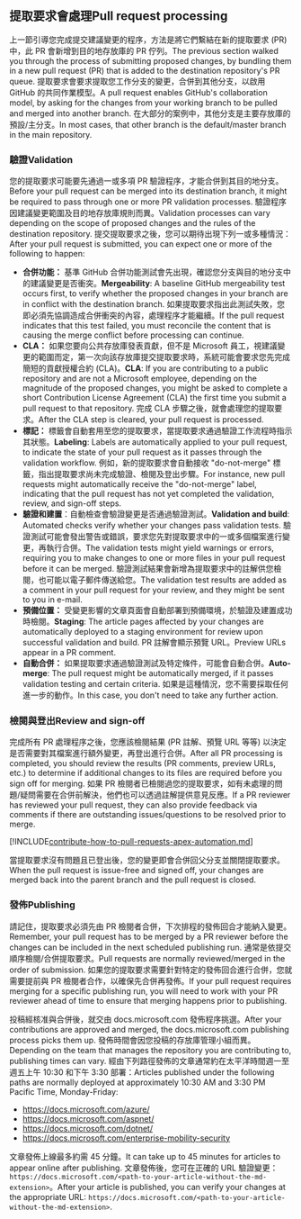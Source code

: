 ## <a name="pull-request-processing"></a><span data-ttu-id="8a72d-101">提取要求會處理</span><span class="sxs-lookup"><span data-stu-id="8a72d-101">Pull request processing</span></span>

<span data-ttu-id="8a72d-102">上一節引導您完成提交建議變更的程序，方法是將它們繫結在新的提取要求 (PR) 中，此 PR 會新增到目的地存放庫的 PR 佇列。</span><span class="sxs-lookup"><span data-stu-id="8a72d-102">The previous section walked you through the process of submitting proposed changes, by bundling them in a new pull request (PR) that is added to the destination repository's PR queue.</span></span> <span data-ttu-id="8a72d-103">提取要求會要求提取您工作分支的變更，合併到其他分支，以啟用 GitHub 的共同作業模型。</span><span class="sxs-lookup"><span data-stu-id="8a72d-103">A pull request enables GitHub's collaboration model, by asking for the changes from your working branch to be pulled and merged into another branch.</span></span> <span data-ttu-id="8a72d-104">在大部分的案例中，其他分支是主要存放庫的預設/主分支。</span><span class="sxs-lookup"><span data-stu-id="8a72d-104">In most cases, that other branch is the default/master branch in the main repository.</span></span>

### <a name="validation"></a><span data-ttu-id="8a72d-105">驗證</span><span class="sxs-lookup"><span data-stu-id="8a72d-105">Validation</span></span>

<span data-ttu-id="8a72d-106">您的提取要求可能要先通過一或多項 PR 驗證程序，才能合併到其目的地分支。</span><span class="sxs-lookup"><span data-stu-id="8a72d-106">Before your pull request can be merged into its destination branch, it might be required to pass through one or more PR validation processes.</span></span> <span data-ttu-id="8a72d-107">驗證程序因建議變更範圍及目的地存放庫規則而異。</span><span class="sxs-lookup"><span data-stu-id="8a72d-107">Validation processes can vary depending on the scope of proposed changes and the rules of the destination repository.</span></span> <span data-ttu-id="8a72d-108">提交提取要求之後，您可以期待出現下列一或多種情況：</span><span class="sxs-lookup"><span data-stu-id="8a72d-108">After your pull request is submitted, you can expect one or more of the following to happen:</span></span>

- <span data-ttu-id="8a72d-109">**合併功能：** 基準 GitHub 合併功能測試會先出現，確認您分支與目的地分支中的建議變更是否衝突。</span><span class="sxs-lookup"><span data-stu-id="8a72d-109">**Mergeability**: A baseline GitHub mergeability test occurs first, to verify whether the proposed changes in your branch are in conflict with the destination branch.</span></span> <span data-ttu-id="8a72d-110">如果提取要求指出此測試失敗，您即必須先協調造成合併衝突的內容，處理程序才能繼續。</span><span class="sxs-lookup"><span data-stu-id="8a72d-110">If the pull request indicates that this test failed, you must reconcile the content that is causing the merge conflict before processing can continue.</span></span>
- <span data-ttu-id="8a72d-111">**CLA：** 如果您要向公共存放庫發表貢獻，但不是 Microsoft 員工，視建議變更的範圍而定，第一次向該存放庫提交提取要求時，系統可能會要求您先完成簡短的貢獻授權合約 (CLA)。</span><span class="sxs-lookup"><span data-stu-id="8a72d-111">**CLA**: If you are contributing to a public repository and are not a Microsoft employee, depending on the magnitude of the proposed changes, you might be asked to complete a short Contribution License Agreement (CLA) the first time you submit a pull request to that repository.</span></span> <span data-ttu-id="8a72d-112">完成 CLA 步驟之後，就會處理您的提取要求。</span><span class="sxs-lookup"><span data-stu-id="8a72d-112">After the CLA step is cleared, your pull request is processed.</span></span>
- <span data-ttu-id="8a72d-113">**標記：** 標籤會自動套用至您的提取要求，當提取要求通過驗證工作流程時指示其狀態。</span><span class="sxs-lookup"><span data-stu-id="8a72d-113">**Labeling**: Labels are automatically applied to your pull request, to indicate the state of your pull request as it passes through the validation workflow.</span></span> <span data-ttu-id="8a72d-114">例如，新的提取要求會自動接收 "do-not-merge" 標籤，指出提取要求尚未完成驗證、檢閱及登出步驟。</span><span class="sxs-lookup"><span data-stu-id="8a72d-114">For instance, new pull requests might automatically receive the "do-not-merge" label, indicating that the pull request has not yet completed the validation, review, and sign-off steps.</span></span>
- <span data-ttu-id="8a72d-115">**驗證和建置**：自動檢查會驗證變更是否通過驗證測試。</span><span class="sxs-lookup"><span data-stu-id="8a72d-115">**Validation and build**: Automated checks verify whether your changes pass validation tests.</span></span> <span data-ttu-id="8a72d-116">驗證測試可能會發出警告或錯誤，要求您先對提取要求中的一或多個檔案進行變更，再執行合併。</span><span class="sxs-lookup"><span data-stu-id="8a72d-116">The validation tests might yield warnings or errors, requiring you to make changes to one or more files in your pull request before it can be merged.</span></span> <span data-ttu-id="8a72d-117">驗證測試結果會新增為提取要求中的註解供您檢閱，也可能以電子郵件傳送給您。</span><span class="sxs-lookup"><span data-stu-id="8a72d-117">The validation test results are added as a comment in your pull request for your review, and they might be sent to you in e-mail.</span></span>
- <span data-ttu-id="8a72d-118">**預備位置：** 受變更影響的文章頁面會自動部署到預備環境，於驗證及建置成功時檢閱。</span><span class="sxs-lookup"><span data-stu-id="8a72d-118">**Staging**: The article pages affected by your changes are automatically deployed to a staging environment for review upon successful validation and build.</span></span> <span data-ttu-id="8a72d-119">PR 註解會顯示預覽 URL。</span><span class="sxs-lookup"><span data-stu-id="8a72d-119">Preview URLs appear in a PR comment.</span></span>
- <span data-ttu-id="8a72d-120">**自動合併：** 如果提取要求通過驗證測試及特定條件，可能會自動合併。</span><span class="sxs-lookup"><span data-stu-id="8a72d-120">**Auto-merge**: The pull request might be automatically merged, if it passes validation testing and certain criteria.</span></span> <span data-ttu-id="8a72d-121">如果是這種情況，您不需要採取任何進一步的動作。</span><span class="sxs-lookup"><span data-stu-id="8a72d-121">In this case, you don't need to take any further action.</span></span>

### <a name="review-and-sign-off"></a><span data-ttu-id="8a72d-122">檢閱與登出</span><span class="sxs-lookup"><span data-stu-id="8a72d-122">Review and sign-off</span></span>

<span data-ttu-id="8a72d-123">完成所有 PR 處理程序之後，您應該檢閱結果 (PR 註解、預覽 URL 等等) 以決定是否需要對其檔案進行額外變更，再登出進行合併。</span><span class="sxs-lookup"><span data-stu-id="8a72d-123">After all PR processing is completed, you should review the results (PR comments, preview URLs, etc.) to determine if additional changes to its files are required before you sign off for merging.</span></span> <span data-ttu-id="8a72d-124">如果 PR 檢閱者已檢閱過您的提取要求，如有未處理的問題/疑問需要在合併前解決，他們也可以透過註解提供意見反應。</span><span class="sxs-lookup"><span data-stu-id="8a72d-124">If a PR reviewer has reviewed your pull request, they can also provide feedback via comments if there are outstanding issues/questions to be resolved prior to merge.</span></span>

[!INCLUDE[contribute-how-to-pull-requests-apex-automation.md](contribute-how-to-pull-requests-apex-automation.md)]

<span data-ttu-id="8a72d-125">當提取要求沒有問題且已登出後，您的變更即會合併回父分支並關閉提取要求。</span><span class="sxs-lookup"><span data-stu-id="8a72d-125">When the pull request is issue-free and signed off, your changes are merged back into the parent branch and the pull request is closed.</span></span>

### <a name="publishing"></a><span data-ttu-id="8a72d-126">發佈</span><span class="sxs-lookup"><span data-stu-id="8a72d-126">Publishing</span></span>

<span data-ttu-id="8a72d-127">請記住，提取要求必須先由 PR 檢閱者合併，下次排程的發佈回合才能納入變更。</span><span class="sxs-lookup"><span data-stu-id="8a72d-127">Remember, your pull request has to be merged by a PR reviewer before the changes can be included in the next scheduled publishing run.</span></span> <span data-ttu-id="8a72d-128">通常是依提交順序檢閱/合併提取要求。</span><span class="sxs-lookup"><span data-stu-id="8a72d-128">Pull requests are normally reviewed/merged in the order of submission.</span></span> <span data-ttu-id="8a72d-129">如果您的提取要求需要針對特定的發佈回合進行合併，您就需要提前與 PR 檢閱者合作，以確保先合併再發佈。</span><span class="sxs-lookup"><span data-stu-id="8a72d-129">If your pull request requires merging for a specific publishing run, you will need to work with your PR reviewer ahead of time to ensure that merging happens prior to publishing.</span></span>

<span data-ttu-id="8a72d-130">投稿經核准與合併後，就交由 docs.microsoft.com 發佈程序挑選。</span><span class="sxs-lookup"><span data-stu-id="8a72d-130">After your contributions are approved and merged, the docs.microsoft.com publishing process picks them up.</span></span> <span data-ttu-id="8a72d-131">發佈時間會因您投稿的存放庫管理小組而異。</span><span class="sxs-lookup"><span data-stu-id="8a72d-131">Depending on the team that manages the repository you are contributing to, publishing times can vary.</span></span> <span data-ttu-id="8a72d-132">經由下列路徑發佈的文章通常約在太平洋時間週一至週五上午 10:30 和下午 3:30 部署：</span><span class="sxs-lookup"><span data-stu-id="8a72d-132">Articles published under the following paths are normally deployed at approximately 10:30 AM and 3:30 PM Pacific Time, Monday-Friday:</span></span>

- https://docs.microsoft.com/azure/
- https://docs.microsoft.com/aspnet/
- https://docs.microsoft.com/dotnet/
- https://docs.microsoft.com/enterprise-mobility-security

<span data-ttu-id="8a72d-133">文章發佈上線最多約需 45 分鐘。</span><span class="sxs-lookup"><span data-stu-id="8a72d-133">It can take up to 45 minutes for articles to appear online after publishing.</span></span> <span data-ttu-id="8a72d-134">文章發佈後，您可在正確的 URL 驗證變更：`https://docs.microsoft.com/<path-to-your-article-without-the-md-extension>`。</span><span class="sxs-lookup"><span data-stu-id="8a72d-134">After your article is published, you can verify your changes at the appropriate URL: `https://docs.microsoft.com/<path-to-your-article-without-the-md-extension>`.</span></span>
